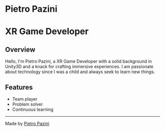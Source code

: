 # Pietro Pazini

# XR Game Developer

## Overview

Hello, I'm Pietro Pazini, a XR Game Developer with a solid background in Unity3D and a knack for crafting immersive experiences.
I am passionate about technology since I was a child and always seek to learn new things.

## Features

* Team player
* Problem solver
* Continuous learning

___
Made by [Pietro Pazini](https://www.linkedin.com/in/pietro-pazini)
